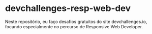 # devchallenges-resp-web-dev
Neste repositório, eu faço desafios gratuitos do site devchallenges.io, focando especialmente no percurso de Responsive Web Developer.
